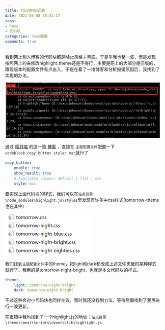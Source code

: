 ```yaml
---
title: 代码块Mac风格
date: 2021-05-08 15:52:17
tags:
- hexo
- 代码块
categories: hexo配置
comments: true
---
```


看到网上别人博客的代码块都是Mac风格＋黑底，于是乎我也整一波，但是发现按照网上的来修改highlight_theme还是不得行，主要是网上的大部分是旧版的，跟现版本的配置文件有点出入，于是在看了一堆博客和分析报错原因后，我找到了实现的办法。

![image-20210508161438627](代码块Mac风格/image-20210508161438627.png)

<!--more-->

通过 [樱井喵](https://miaosakurai.com/) 的这一篇 [博客](https://miaosakurai.com/2020/04/20/Hexo-NexT%E7%BE%8E%E5%8C%96%F0%9F%8D%95Mac-Panel%E9%A3%8E%E6%A0%BC%E4%BB%A3%E7%A0%81%E5%9D%97%E9%85%8D%E7%BD%AE/) ，直接在 `主题配置文件`配置一下 `codeblock.copy_button.style: mac`就行了

```yaml
copy_button:
    enable: true
    show_result: true
    # Available values: default | flat | mac
    style: mac
```

要实现上面代码块的样式，我们可以在`站点目录\node_modules\highlight.js\styles`里发现有许多中css样式(tomorrow-theme也在其中)

![image-20210508160824026](代码块Mac风格/image-20210508160824026.png)

我们找到`主题配置文件`中的theme，把light和dark都改成上述文件夹里的某种样式就行了，我用的是tomorrow-night-bright，也就是本文代码块的样式。

```yaml
theme:
    light: tomorrow-night-bright
    dark: tomorrow-night-bright
```

不过这种会对小代码块也同样生效，暂时我还没找到方法，等待后面找到了我再进行一波更新。



在报错中我也找到了一个highlight.js的地址：`站点目录\themes\next\scripts\events\lib\highlight.js`